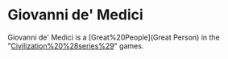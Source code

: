 # Giovanni de' Medici

Giovanni de' Medici is a [Great%20People](Great Person) in the "[Civilization%20%28series%29](Civilization)" games.